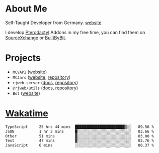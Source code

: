 # About Me

Self-Taught Developer from Germany. [website](https://rjansen.dev)

I develop [Pterodactyl](https://pterodactyl.io) Addons in my free time, you can find
them on [SourceXchange](https://www.sourcexchange.net/teams/356/profile) or [BuiltByBit](https://builtbybit.com/search/3078009).

# Projects

- `MCVAPI` ([website](https://versions.mcjars.app))
- `MCJars` ([website](https://mcjars.app), [repository](https://github.com/0x7d8/mcjar))
- `rjweb-server` ([docs](https://server.rjweb.dev), [repository](https://github.com/0x7d8/NPM_WEB-SERVER))
- `@rjweb/utils` ([docs](https://utils.rjweb.dev), [repository](https://github.com/0x7d8/rjweb-utils))
- `Bot` ([website](https://bot.rjns.dev))

# [Wakatime](https://wakatime.com/@0x7d8)

<!--START_SECTION:waka-->

```txt
TypeScript     25 hrs 44 mins  ██████████████████████▒░░   89.56 %
JSON           1 hr 3 mins     █░░░░░░░░░░░░░░░░░░░░░░░░   03.66 %
Other          51 mins         ▓░░░░░░░░░░░░░░░░░░░░░░░░   03.00 %
Text           47 mins         ▓░░░░░░░░░░░░░░░░░░░░░░░░   02.76 %
JavaScript     6 mins          ░░░░░░░░░░░░░░░░░░░░░░░░░   00.37 %
```

<!--END_SECTION:waka-->
